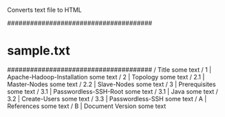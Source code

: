 Converts text file to HTML

######################################
# sample.txt
######################################
/ Title
some text
/ 1 | Apache-Hadoop-Installation
some text
/ 2 | Topology
some text
/ 2.1 | Master-Nodes
some text
/ 2.2 | Slave-Nodes
some text
/ 3 | Prerequisites
some text
/ 3.1 | Passwordless-SSH-Root
some text
/ 3.1 | Java
some text
/ 3.2 | Create-Users
some text
/ 3.3 | Passwordless-SSH
some text
/ A | References
some text
/ B | Document Version
some text
